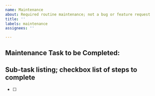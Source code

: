 ```yaml
---
name: Maintenance
about: Required routine maintenance; not a bug or feature request
title: ''
labels: maintenance
assignees: ''

---
```


## Maintenance Task to be Completed:


## Sub-task listing; checkbox list of steps to complete
- [ ]
